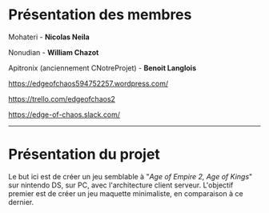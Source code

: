 # Présentation des membres

Mohateri - **Nicolas Neila**

Nonudian - **William Chazot**

Apitronix (anciennement CNotreProjet) - **Benoit Langlois**

<a>https://edgeofchaos594752257.wordpress.com/</a>

<a>https://trello.com/edgeofchaos2</a>

<a>https://edge-of-chaos.slack.com/</a>

---

# Présentation du projet

Le but ici est de créer un jeu semblable à "*Age of Empire 2, Age of Kings*" sur nintendo DS, sur PC, avec l'architecture client serveur.
L'objectif premier est de créer un jeu maquette minimaliste, en comparaison à ce dernier.
